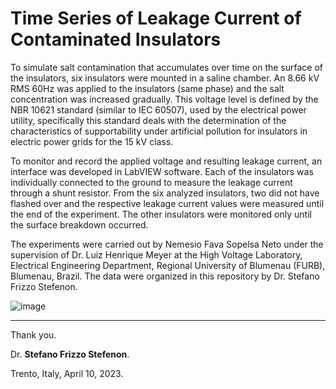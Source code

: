 # Time Series of Leakage Current of Contaminated Insulators

To simulate salt contamination that accumulates over time on the surface of the insulators, six insulators were mounted in a saline chamber. An 8.66 kV RMS 60Hz was applied to the insulators (same phase) and the salt concentration was increased gradually. This voltage level is defined by the NBR 10621 standard (similar to IEC 60507), used by the electrical power utility, specifically this standard deals with the determination of the characteristics of supportability under artificial pollution for insulators in electric power grids for the 15 kV class.

To monitor and record the applied voltage and resulting leakage current, an interface was developed in LabVIEW software. Each of the insulators was individually connected to the ground to measure the leakage current through a shunt resistor. From the six analyzed insulators, two did not have flashed over and the respective leakage current values were measured until the end of the experiment. The other insulators were monitored only until the surface breakdown occurred. 

The experiments were carried out by Nemesio Fava Sopelsa Neto under the supervision of Dr. Luiz Henrique Meyer at the High Voltage Laboratory, Electrical Engineering Department, Regional University of Blumenau (FURB), Blumenau, Brazil. The data were organized in this repository by Dr. Stefano Frizzo Stefenon.

![image](https://user-images.githubusercontent.com/88292916/223122262-40c53b67-1953-4548-8773-98e50c6dd060.png)

---

Thank you.

Dr. **Stefano Frizzo Stefenon**.

Trento, Italy, April 10, 2023.
